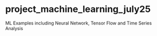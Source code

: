 # project_machine_learning_july25
ML Examples including Neural Network, Tensor Flow and Time Series Analysis
